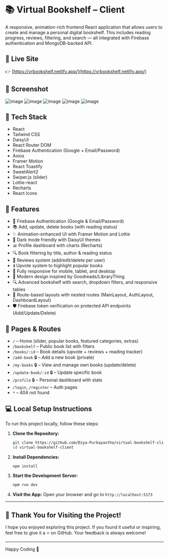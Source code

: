 # 📚 Virtual Bookshelf – Client

A responsive, animation-rich frontend React application that allows users to create and manage a personal digital bookshelf. This includes reading progress, reviews, filtering, and search — all integrated with Firebase authentication and MongoDB-backed API.

## 🔗 Live Site

👉 [https://vrbookshelf.netlify.app/](https://vrbookshelf.netlify.app/)

## 📸 Screenshot
![image](https://github.com/user-attachments/assets/accd5b72-f842-42ea-b10b-4b88bf8094ba)
![image](https://github.com/user-attachments/assets/b2f2cd70-ec75-4c58-9535-6c7a553a419c)
![image](https://github.com/user-attachments/assets/beaba56e-ed95-4219-902e-213325e7a13f)
![image](https://github.com/user-attachments/assets/262a86ac-bc5e-4156-adce-77b528453535)
![image](https://github.com/user-attachments/assets/261bb601-80e8-437b-87d0-10599f1f177a)

## 🚀 Tech Stack

- React
- Tailwind CSS
- DaisyUI
- React Router DOM
- Firebase Authentication (Google + Email/Password)
- Axios
- Framer Motion
- React Toastify
- SweetAlert2
- Swiper.js (slider)
- Lottie-react
- Recharts
- React Icons

## 🔐 Features

- 🔐 Firebase Authentication (Google & Email/Password)
- 📚 Add, update, delete books (with reading status)
- ✨ Animation-enhanced UI with Framer Motion and Lottie
- 🎨 Dark mode friendly with DaisyUI themes
- 📊 Profile dashboard with charts (Recharts)
- 🔍 Book filtering by title, author & reading status
- 💬 Reviews system (add/edit/delete per user)
- ⏫ Upvote system to highlight popular books
- 📱 Fully responsive for mobile, tablet, and desktop
- 🌈 Modern design inspired by Goodreads/LibraryThing
-  🔍 Advanced bookshelf with search, dropdown filters, and responsive tables
- 🧭 Route-based layouts with nested routes (MainLayout, AuthLayout, DashboardLayout)
- 🛡️ Firebase token verification on protected API endpoints (Add/Update/Delete)

## 📄 Pages & Routes

- `/` – Home (slider, popular books, featured categories, extras)
- `/bookshelf` – Public book list with filters
- `/books/:id` – Book details (upvote + reviews + reading tracker)
- `/add-book` 🔒 – Add a new book (private)
- `/my-books` 🔒 – View and manage own books (update/delete)
- `/update-book/:id` 🔒 – Update specific book
- `/profile` 🔒 – Personal dashboard with stats
- `/login`, `/register` – Auth pages
- `*` – 404 not found

## 💻 Local Setup Instructions

To run this project locally, follow these steps:

1. **Clone the Repository:**

   ```bash
   git clone https://github.com/Diya-Purkayastha/virtual-bookshelf-client.git
   cd virtual-bookshelf-client
   ```

2. **Install Dependencies:**

   ```bash
   npm install
   ```

3. **Start the Development Server:**

   ```bash
   npm run dev
   ```

4. **Visit the App:**
   Open your browser and go to `http://localhost:5173`

---

## 🙌 Thank You for Visiting the Project!

I hope you enjoyed exploring this project. If you found it useful or inspiring, feel free to give it a ⭐ on GitHub. Your feedback is always welcome!

---

Happy Coding 🚀
